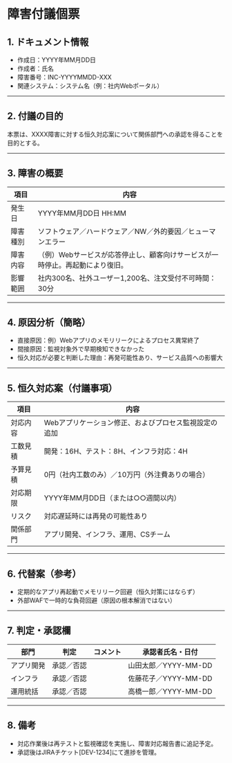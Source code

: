 # 障害付議個票

## 1. ドキュメント情報
- 作成日：YYYY年MM月DD日
- 作成者：氏名
- 障害番号：INC-YYYYMMDD-XXX
- 関連システム：システム名（例：社内Webポータル）

---

## 2. 付議の目的
本票は、XXXX障害に対する恒久対応案について関係部門への承認を得ることを目的とする。

---

## 3. 障害の概要
| 項目 | 内容 |
|------|------|
| 発生日 | YYYY年MM月DD日 HH:MM |
| 障害種別 | ソフトウェア／ハードウェア／NW／外的要因／ヒューマンエラー |
| 障害内容 | （例）Webサービスが応答停止し、顧客向けサービスが一時停止。再起動により復旧。 |
| 影響範囲 | 社内300名、社外ユーザー1,200名、注文受付不可時間：30分 |

---

## 4. 原因分析（簡略）
- 直接原因：例）Webアプリのメモリリークによるプロセス異常終了  
- 間接原因：監視対象外で早期検知できなかった  
- 恒久対応が必要と判断した理由：再発可能性あり、サービス品質への影響大

---

## 5. 恒久対応案（付議事項）

| 項目 | 内容 |
|------|------|
| 対応内容 | Webアプリケーション修正、およびプロセス監視設定の追加 |
| 工数見積 | 開発：16H、テスト：8H、インフラ対応：4H |
| 予算見積 | 0円（社内工数のみ）／10万円（外注費ありの場合） |
| 対応期限 | YYYY年MM月DD日（または○○週間以内） |
| リスク | 対応遅延時には再発の可能性あり |
| 関係部門 | アプリ開発、インフラ、運用、CSチーム |

---

## 6. 代替案（参考）
- 定期的なアプリ再起動でメモリリーク回避（恒久対策にはならず）
- 外部WAFで一時的な負荷回避（原因の根本解消ではない）

---

## 7. 判定・承認欄

| 部門 | 判定 | コメント | 承認者氏名・日付 |
|------|------|----------|------------------|
| アプリ開発 | 承認／否認 |                  | 山田太郎／YYYY-MM-DD |
| インフラ | 承認／否認 |                  | 佐藤花子／YYYY-MM-DD |
| 運用統括 | 承認／否認 |                  | 高橋一郎／YYYY-MM-DD |

---

## 8. 備考
- 対応作業後は再テストと監視確認を実施し、障害対応報告書に追記予定。
- 承認後はJIRAチケット[DEV-1234]にて進捗を管理。

